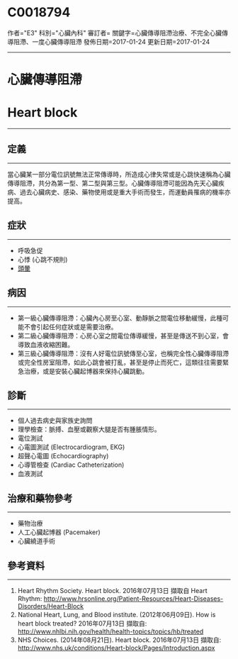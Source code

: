 # C0018794
作者="E3"
科別="心臟內科"
審訂者=
關鍵字=心臟傳導阻滯治療、不完全心臟傳導阻滯、一度心臟傳導阻滯
發佈日期=2017-01-24
更新日期=2017-01-24

----------
# 心臟傳導阻滯
# Heart block
----------
## 定義
----------

當心臟某一部分電位訊號無法正常傳導時，所造成心律失常或是心跳快速稱為心臟傳導阻滯，共分為第一型、第二型與第三型。心臟傳導阻滯可能因為先天心臟疾病、過去心臟病史、感染、藥物使用或是重大手術而發生，而運動員罹病的機率亦提高。

## 症狀
----------
- 呼吸急促
- 心悸 (心跳不規則)
- [頭暈](C0012833)
## 病因
----------
- 第一級心臟傳導阻滯：心臟內心房至心室、動靜脈之間電位移動緩慢，此種可能不會引起任何症狀或是需要治療。
- 第二級心臟傳導阻滯：心房心室之間電位傳導緩慢，甚至是傳送不到心室，會導致血液收縮困難。
- 第三級心臟傳導阻滯：沒有人好電位訊號傳至心室，也稱完全性心臟傳導阻滯或完全性房室阻滯，如此心跳會被打亂，甚至是停止而死亡，這類往往需要緊急治療，或是安裝心臟起博器來保持心臟跳動。
## 診斷
----------
- 個人過去病史與家族史詢問
- 理學檢查：脈搏、血壓或觀察大腿是否有腫脹情形。
- 電位測試
- 心電圖測試 (Electrocardiogram, EKG)
- 超聲心電圖 (Echocardiography) 
- 心導管檢查 (Cardiac Catheterization) 
- 血液測試
## 治療和藥物參考
----------
- 藥物治療
- 人工心臟起博器 (Pacemaker)
- 心臟繞道手術
## 參考資料
----------
1. Heart Rhythm Society. Heart block. 2016年07月13日 擷取自 Heart Rhythm: http://www.hrsonline.org/Patient-Resources/Heart-Diseases-Disorders/Heart-Block
2. National Heart, Lung, and Blood institute. (2012年06月09日). How is heart block treated?  2016年07月13日 擷取自: http://www.nhlbi.nih.gov/health/health-topics/topics/hb/treated
3. NHS Choices. (2014年08月21日). Heart block. 2016年07月13日 擷取自: http://www.nhs.uk/conditions/Heart-block/Pages/Introduction.aspx


